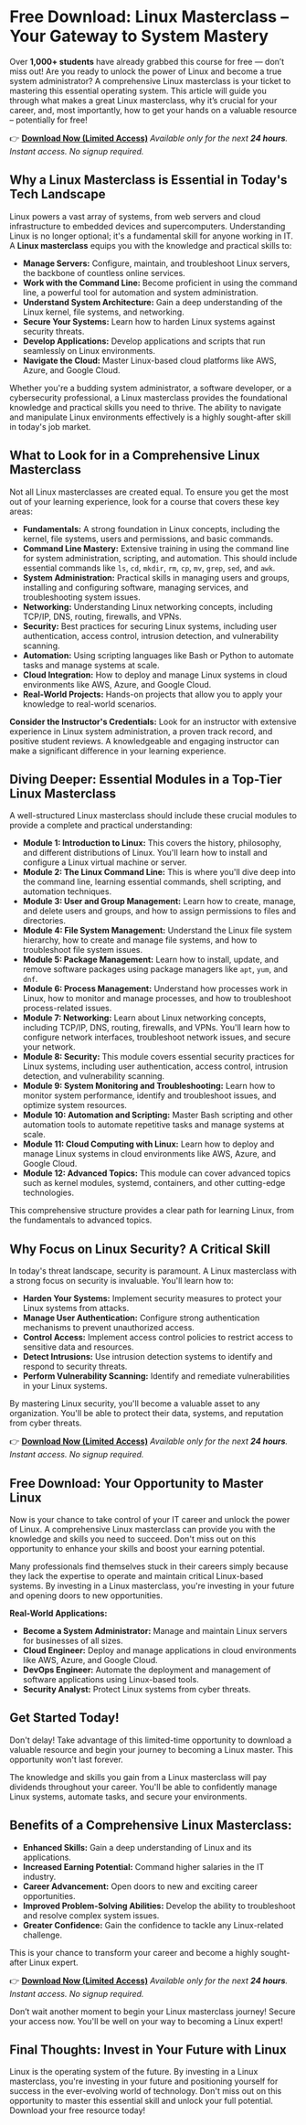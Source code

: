 # Free Download: Linux Masterclass – Your Gateway to System Mastery

Over **1,000+ students** have already grabbed this course for free — don’t miss out! Are you ready to unlock the power of Linux and become a true system administrator? A comprehensive Linux masterclass is your ticket to mastering this essential operating system. This article will guide you through what makes a great Linux masterclass, why it’s crucial for your career, and, most importantly, how to get your hands on a valuable resource – potentially for free!

👉 [**Download Now (Limited Access)**](https://udemywork.com/linux-masterclass)
_Available only for the next **24 hours**. Instant access. No signup required._

## Why a Linux Masterclass is Essential in Today's Tech Landscape

Linux powers a vast array of systems, from web servers and cloud infrastructure to embedded devices and supercomputers. Understanding Linux is no longer optional; it's a fundamental skill for anyone working in IT. A **Linux masterclass** equips you with the knowledge and practical skills to:

*   **Manage Servers:** Configure, maintain, and troubleshoot Linux servers, the backbone of countless online services.
*   **Work with the Command Line:** Become proficient in using the command line, a powerful tool for automation and system administration.
*   **Understand System Architecture:** Gain a deep understanding of the Linux kernel, file systems, and networking.
*   **Secure Your Systems:** Learn how to harden Linux systems against security threats.
*   **Develop Applications:** Develop applications and scripts that run seamlessly on Linux environments.
*   **Navigate the Cloud:** Master Linux-based cloud platforms like AWS, Azure, and Google Cloud.

Whether you're a budding system administrator, a software developer, or a cybersecurity professional, a Linux masterclass provides the foundational knowledge and practical skills you need to thrive. The ability to navigate and manipulate Linux environments effectively is a highly sought-after skill in today's job market.

## What to Look for in a Comprehensive Linux Masterclass

Not all Linux masterclasses are created equal. To ensure you get the most out of your learning experience, look for a course that covers these key areas:

*   **Fundamentals:** A strong foundation in Linux concepts, including the kernel, file systems, users and permissions, and basic commands.
*   **Command Line Mastery:** Extensive training in using the command line for system administration, scripting, and automation. This should include essential commands like `ls`, `cd`, `mkdir`, `rm`, `cp`, `mv`, `grep`, `sed`, and `awk`.
*   **System Administration:** Practical skills in managing users and groups, installing and configuring software, managing services, and troubleshooting system issues.
*   **Networking:** Understanding Linux networking concepts, including TCP/IP, DNS, routing, firewalls, and VPNs.
*   **Security:** Best practices for securing Linux systems, including user authentication, access control, intrusion detection, and vulnerability scanning.
*   **Automation:** Using scripting languages like Bash or Python to automate tasks and manage systems at scale.
*   **Cloud Integration:** How to deploy and manage Linux systems in cloud environments like AWS, Azure, and Google Cloud.
*   **Real-World Projects:** Hands-on projects that allow you to apply your knowledge to real-world scenarios.

**Consider the Instructor's Credentials:** Look for an instructor with extensive experience in Linux system administration, a proven track record, and positive student reviews. A knowledgeable and engaging instructor can make a significant difference in your learning experience.

## Diving Deeper: Essential Modules in a Top-Tier Linux Masterclass

A well-structured Linux masterclass should include these crucial modules to provide a complete and practical understanding:

*   **Module 1: Introduction to Linux:** This covers the history, philosophy, and different distributions of Linux. You'll learn how to install and configure a Linux virtual machine or server.
*   **Module 2: The Linux Command Line:** This is where you'll dive deep into the command line, learning essential commands, shell scripting, and automation techniques.
*   **Module 3: User and Group Management:** Learn how to create, manage, and delete users and groups, and how to assign permissions to files and directories.
*   **Module 4: File System Management:** Understand the Linux file system hierarchy, how to create and manage file systems, and how to troubleshoot file system issues.
*   **Module 5: Package Management:** Learn how to install, update, and remove software packages using package managers like `apt`, `yum`, and `dnf`.
*   **Module 6: Process Management:** Understand how processes work in Linux, how to monitor and manage processes, and how to troubleshoot process-related issues.
*   **Module 7: Networking:** Learn about Linux networking concepts, including TCP/IP, DNS, routing, firewalls, and VPNs. You'll learn how to configure network interfaces, troubleshoot network issues, and secure your network.
*   **Module 8: Security:** This module covers essential security practices for Linux systems, including user authentication, access control, intrusion detection, and vulnerability scanning.
*   **Module 9: System Monitoring and Troubleshooting:** Learn how to monitor system performance, identify and troubleshoot issues, and optimize system resources.
*   **Module 10: Automation and Scripting:** Master Bash scripting and other automation tools to automate repetitive tasks and manage systems at scale.
*   **Module 11: Cloud Computing with Linux:** Learn how to deploy and manage Linux systems in cloud environments like AWS, Azure, and Google Cloud.
*   **Module 12: Advanced Topics:** This module can cover advanced topics such as kernel modules, systemd, containers, and other cutting-edge technologies.

This comprehensive structure provides a clear path for learning Linux, from the fundamentals to advanced topics.

## Why Focus on Linux Security? A Critical Skill

In today's threat landscape, security is paramount. A Linux masterclass with a strong focus on security is invaluable. You'll learn how to:

*   **Harden Your Systems:** Implement security measures to protect your Linux systems from attacks.
*   **Manage User Authentication:** Configure strong authentication mechanisms to prevent unauthorized access.
*   **Control Access:** Implement access control policies to restrict access to sensitive data and resources.
*   **Detect Intrusions:** Use intrusion detection systems to identify and respond to security threats.
*   **Perform Vulnerability Scanning:** Identify and remediate vulnerabilities in your Linux systems.

By mastering Linux security, you'll become a valuable asset to any organization. You'll be able to protect their data, systems, and reputation from cyber threats.

👉 [**Download Now (Limited Access)**](https://udemywork.com/linux-masterclass)
_Available only for the next **24 hours**. Instant access. No signup required._

## Free Download: Your Opportunity to Master Linux

Now is your chance to take control of your IT career and unlock the power of Linux. A comprehensive Linux masterclass can provide you with the knowledge and skills you need to succeed. Don't miss out on this opportunity to enhance your skills and boost your earning potential.

Many professionals find themselves stuck in their careers simply because they lack the expertise to operate and maintain critical Linux-based systems. By investing in a Linux masterclass, you're investing in your future and opening doors to new opportunities.

**Real-World Applications:**

*   **Become a System Administrator:** Manage and maintain Linux servers for businesses of all sizes.
*   **Cloud Engineer:** Deploy and manage applications in cloud environments like AWS, Azure, and Google Cloud.
*   **DevOps Engineer:** Automate the deployment and management of software applications using Linux-based tools.
*   **Security Analyst:** Protect Linux systems from cyber threats.

## Get Started Today!

Don't delay! Take advantage of this limited-time opportunity to download a valuable resource and begin your journey to becoming a Linux master. This opportunity won't last forever.

The knowledge and skills you gain from a Linux masterclass will pay dividends throughout your career. You'll be able to confidently manage Linux systems, automate tasks, and secure your environments.

## Benefits of a Comprehensive Linux Masterclass:

*   **Enhanced Skills:** Gain a deep understanding of Linux and its applications.
*   **Increased Earning Potential:** Command higher salaries in the IT industry.
*   **Career Advancement:** Open doors to new and exciting career opportunities.
*   **Improved Problem-Solving Abilities:** Develop the ability to troubleshoot and resolve complex system issues.
*   **Greater Confidence:** Gain the confidence to tackle any Linux-related challenge.

This is your chance to transform your career and become a highly sought-after Linux expert.

👉 [**Download Now (Limited Access)**](https://udemywork.com/linux-masterclass)
_Available only for the next **24 hours**. Instant access. No signup required._

Don’t wait another moment to begin your Linux masterclass journey! Secure your access now. You'll be well on your way to becoming a Linux expert!

## Final Thoughts: Invest in Your Future with Linux

Linux is the operating system of the future. By investing in a Linux masterclass, you're investing in your future and positioning yourself for success in the ever-evolving world of technology. Don't miss out on this opportunity to master this essential skill and unlock your full potential. Download your free resource today!
